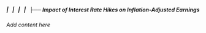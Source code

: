 ##### |   |   |   |   ├── Impact of Interest Rate Hikes on Inflation-Adjusted Earnings

*Add content here*